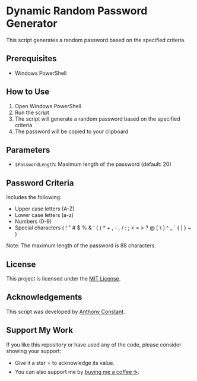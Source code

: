 # Dynamic Random Password Generator

This script generates a random password based on the specified criteria.

## Prerequisites
- Windows PowerShell

## How to Use
1. Open Windows PowerShell
2. Run the script
3. The script will generate a random password based on the specified criteria
4. The password will be copied to your clipboard

## Parameters
- `$PasswordLength`: Maximum length of the password (default: 20)

## Password Criteria
Includes the following:
- Upper case letters (A-Z)
- Lower case letters (a-z)
- Numbers (0-9)
- Special characters ( ! " # $ % & ' ( ) * + , - . / : ; < = > ? @ [ \ ] ^ _ ` { | } ~ )

Note: The maximum length of the password is 88 characters.

## License
This project is licensed under the [MIT License](https://opensource.org/licenses/MIT).

## Acknowledgements
This script was developed by [Anthony Constant](https://anthonyconstant.co.uk/).

## Support My Work

If you like this repository or have used any of the code, please consider showing your support:

- Give it a star ⭐️ to acknowledge its value.
- You can also support me by [buying me a coffee ☕️](https://ko-fi.com/W7W144CAO).

